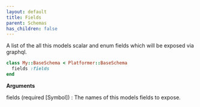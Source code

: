 ```yaml
---
layout: default
title: Fields
parent: Schemas
has_children: false
---
```


A list of the all this models scalar and enum fields which will be exposed via graphql.

```ruby
class My::BaseSchema < Platformer::BaseSchema
  fields :fields
end

```

**Arguments**

fields (required [Symbol])
:   The names of this models fields to expose.